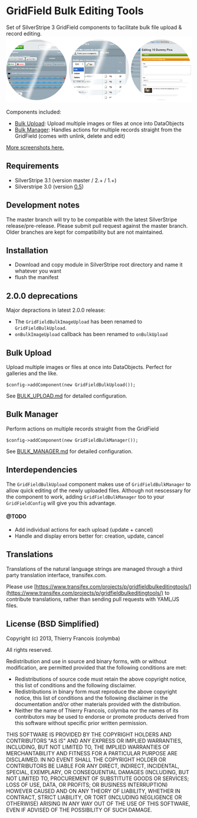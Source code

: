 GridField Bulk Editing Tools
============================
Set of SilverStripe 3 GridField components to facilitate bulk file upload & record editing.
![preview](screenshots/preview.png)

Components included:
* [Bulk Upload](#bulk-upload): Upload multiple images or files at once into DataObjects
* [Bulk Manager](#bulk-manager): Handles actions for multiple records straight from the GridField (comes with unlink, delete and edit)

[More screenshots here.](screenshots)

## Requirements
* SilverStripe 3.1 (version master / 2.+ / 1.+)
* Silverstripe 3.0 (version [0.5](https://github.com/colymba/GridFieldBulkEditingTools/tree/0.5))

## Development notes
The master branch will try to be compatible with the latest SilverStripe release/pre-release. Please submit pull request against the master branch. Older branches are kept for compatibility but are not maintained.

## Installation
* Download and copy module in SilverStripe root directory and name it whatever you want
* flush the manifest

## 2.0.0 deprecations
Major depractions in latest 2.0.0 release:
* The `GridFieldBulkImageUpload` has been renamed to `GridFieldBulkUpload`.
* `onBulkImageUpload` callback has been renamed to `onBulkUpload`

## Bulk Upload
Upload multiple images or files at once into DataObjects. Perfect for galleries and the like.

    $config->addComponent(new GridFieldBulkUpload());

See [BULK_UPLOAD.md](bulkUpload/BULK_UPLOAD.md) for detailed configuration.

## Bulk Manager
Perform actions on multiple records straight from the GridField

    $config->addComponent(new GridFieldBulkManager());

See [BULK_MANAGER.md](bulkManager/BULK_MANAGER.md) for detailed configuration.

## Interdependencies
The `GridFieldBulkUpload` component makes use of `GridFieldBulkManager` to allow quick editing of the newly uploaded files. Although not nescessary for the component to work, adding `GridFieldBulkManager` too to your `GridFieldConfig` will give you this advantage.

#### @TODO
* Add individual actions for each upload (update + cancel)
* Handle and display errors better for: creation, update, cancel

## Translations

Translations of the natural language strings are managed through a third party translation interface, transifex.com.

Please use [https://www.transifex.com/projects/p/gridfieldbulkeditingtools/](https://www.transifex.com/projects/p/gridfieldbulkeditingtools/) to contribute translations, rather than sending pull requests with YAML/JS files.

## License (BSD Simplified)

Copyright (c) 2013, Thierry Francois (colymba)

All rights reserved.

Redistribution and use in source and binary forms, with or without modification, are permitted provided that the following conditions are met:

 * Redistributions of source code must retain the above copyright notice, this list of conditions and the following disclaimer.
 * Redistributions in binary form must reproduce the above copyright notice, this list of conditions and the following disclaimer in the documentation and/or other materials provided with the distribution.
 * Neither the name of Thierry Francois, colymba nor the names of its contributors may be used to endorse or promote products derived from this software without specific prior written permission.
 
THIS SOFTWARE IS PROVIDED BY THE COPYRIGHT HOLDERS AND CONTRIBUTORS "AS IS" AND ANY EXPRESS OR IMPLIED WARRANTIES, INCLUDING, BUT NOT LIMITED TO, THE IMPLIED WARRANTIES OF MERCHANTABILITY AND FITNESS FOR A PARTICULAR PURPOSE ARE DISCLAIMED. IN NO EVENT SHALL THE COPYRIGHT HOLDER OR CONTRIBUTORS BE LIABLE FOR ANY DIRECT, INDIRECT, INCIDENTAL, SPECIAL, EXEMPLARY, OR CONSEQUENTIAL DAMAGES (INCLUDING, BUT NOT LIMITED TO, PROCUREMENT OF SUBSTITUTE GOODS OR SERVICES; LOSS OF USE, DATA, OR PROFITS; OR BUSINESS INTERRUPTION) HOWEVER CAUSED AND ON ANY THEORY OF LIABILITY, WHETHER IN CONTRACT, STRICT LIABILITY, OR TORT (INCLUDING NEGLIGENCE OR OTHERWISE) ARISING IN ANY WAY OUT OF THE USE OF THIS SOFTWARE, EVEN IF ADVISED OF THE POSSIBILITY OF SUCH DAMAGE.